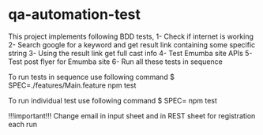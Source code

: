 # qa-automation-test
This project implements following BDD tests,
1- Check if internet is working
2- Search google for a keyword and get result link containing some specific string
3- Using the result link get full cast info
4- Test Emumba site APIs
5- Test post flyer for Emumba site
6- Run all these tests in sequence

To run tests in sequence use following command
$ SPEC=./features/Main.feature npm test

To run individual test use following command
$ SPEC=<path to feature file> npm test

!!!important!!!
Change email in input sheet and in REST sheet for registration each run 
